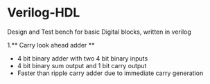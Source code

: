 # Verilog-HDL
Design and Test bench for basic Digital blocks, written in verilog


1.** Carry look ahead adder **
   - 4 bit binary adder with two 4 bit binary inputs
   - 4 bit binary sum output and 1 bit carry output
   - Faster than ripple carry adder due to immediate carry generation
